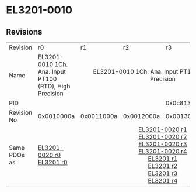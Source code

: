 # EL3201-0010

## Revisions
<table>
<tr>
<td>Revision</td>
<td>r0</td>
<td>r1</td>
<td>r2</td>
<td>r3</td>
<td>r4</td>
<td>r5</td>
<td>r6</td>
</tr>
<tr>
<td>Name</td>
<td>EL3201-0010 1Ch. Ana. Input PT100 (RTD), High Precision</td>
<td colspan=4 align="center">EL3201-0010 1Ch. Ana. Input PT100 (RTD), High Precision	</td>
<td colspan=2 align="center">EL3201-0010 1Ch. Ana. Input PT100 (RTD), High Precision</td>
</tr>
<tr>
<td>PID</td>
<td colspan=7 align="center">0x0c813052</td>
</tr>
<tr>
<td>Revision No</td>
<td>0x0010000a</td>
<td>0x0011000a</td>
<td>0x0012000a</td>
<td>0x0013000a</td>
<td>0x0014000a</td>
<td>0x0015000a</td>
<td>0x0016000a</td>
</tr>
<tr>
<td>Same PDOs as</td>
<td><a href="EL3201-0020.md">EL3201-0020 r0</a><br/><a href="EL3201.md">EL3201 r0</a></td>
<td colspan=4 align="center"><a href="EL3201-0020.md">EL3201-0020 r1</a><br/><a href="EL3201-0020.md">EL3201-0020 r2</a><br/><a href="EL3201-0020.md">EL3201-0020 r3</a><br/><a href="EL3201-0020.md">EL3201-0020 r4</a><br/><a href="EL3201.md">EL3201 r1</a><br/><a href="EL3201.md">EL3201 r2</a><br/><a href="EL3201.md">EL3201 r3</a><br/><a href="EL3201.md">EL3201 r4</a></td>
<td colspan=2 align="center"><a href="EL3201-0020.md">EL3201-0020 r5</a><br/><a href="EL3201-0020.md">EL3201-0020 r6</a><br/><a href="EL3201-0030.md">EL3201-0030 r6</a><br/><a href="EL3201.md">EL3201 r5</a><br/><a href="EL3201.md">EL3201 r6</a></td>
</tr>
</table>
